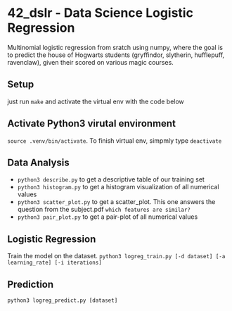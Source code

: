 # 42_dslr - Data Science Logistic Regression
Multinomial logistic regression from sratch using numpy, where the goal is to predict the house of Hogwarts students (gryffindor, slytherin, hufflepuff, ravenclaw), given their scored on various magic courses.

## Setup
just run `make` and activate the virtual env with the code below

## Activate Python3 virutal environment
`source .venv/bin/activate`. To finish virtual env, simpmly type `deactivate`

## Data Analysis
- `python3 describe.py` to get a descriptive table of our training set
- `python3 histogram.py` to get a histogram visualization of all numerical values
- `python3 scatter_plot.py` to get a scatter_plot. This one answers the question from the subject.pdf `which features are similar?`
- `python3 pair_plot.py` to get a pair-plot of all numerical values

## Logistic Regression
Train the model on the dataset.
`python3 logreg_train.py [-d dataset] [-a learning_rate] [-i iterations]`

## Prediction
`python3 logreg_predict.py [dataset]`